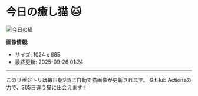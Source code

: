 # 今日の癒し猫 🐱

![今日の猫](https://cdn2.thecatapi.com/images/8vl.jpg)

**画像情報:**
- サイズ: 1024 x 685
- 最終更新: 2025-09-26 01:24

---

このリポジトリは毎日朝9時に自動で猫画像が更新されます。
GitHub Actionsの力で、365日違う猫に出会えます！

